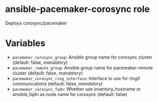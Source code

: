 ansible-pacemaker-corosync role
===============================

Deploys corosync/pacemaker

# Variables

- `pacemaker_corosync_group`: Ansible group name for corosync cluster (default: false, *mandatory*)
- `pacemaker_remote_group`: Ansible group name for pacemaker-remote cluster (default: false, *mandatory*)
- `pacemaker_corosync_ring_interface`: Interface to use for ring0 communications (default: false, *mandatory*)
- `pacemaker_corosync_fqdn`: Whether use inventory_hostname or ansible_fqdn as node name for corosync (default: false)
